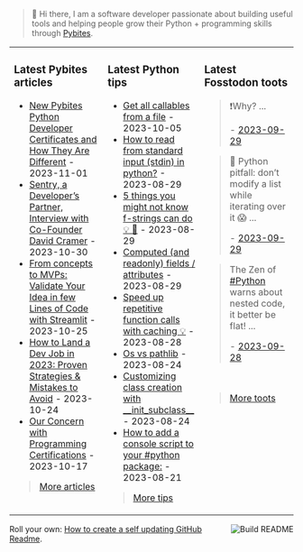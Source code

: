 > 👋 Hi there, I am a software developer passionate about building useful tools and helping people grow their Python + programming skills through <a href="https://pybit.es" target="_blank">Pybites</a>.

<table><tr><td valign="top" width="33%">

### Latest Pybites articles

<ul>

  <li><a href="https://pybit.es/articles/new-pybites-python-developer-certificates-and-how-they-are-different/" target="_blank">New Pybites Python Developer Certificates and How They Are Different</a> - 2023-11-01</li>

  <li><a href="https://pybit.es/articles/sentry-a-developers-partner-interview-with-co-founder-david-cramer/" target="_blank">Sentry, a Developer’s Partner, Interview with Co-Founder David Cramer</a> - 2023-10-30</li>

  <li><a href="https://pybit.es/articles/from-concepts-to-mvps-validate-your-idea-in-few-lines-of-code-with-streamlit/" target="_blank">From concepts to MVPs: Validate Your Idea in few Lines of Code with Streamlit</a> - 2023-10-25</li>

  <li><a href="https://pybit.es/articles/how-to-land-a-dev-job-in-2023-proven-strategies-mistakes-to-avoid/" target="_blank">How to Land a Dev Job in 2023: Proven Strategies & Mistakes to Avoid</a> - 2023-10-24</li>

  <li><a href="https://pybit.es/articles/our-concern-with-programming-certifications/" target="_blank">Our Concern with Programming Certifications</a> - 2023-10-17</li>

</ul>

> <a href="https://pybit.es/articles/" target="_blank">More articles</a>


</td><td valign="top" width="34%">

### Latest Python tips

<ul>

  <li><a href="https://github.com/bbelderbos/bobcodesit/blob/main/notes/20231005125327.md" target="_blank">Get all callables from a file</a> - 2023-10-05</li>

  <li><a href="https://github.com/bbelderbos/bobcodesit/blob/main/notes/20230829192509.md" target="_blank">How to read from standard input (stdin) in python?</a> - 2023-08-29</li>

  <li><a href="https://github.com/bbelderbos/bobcodesit/blob/main/notes/20230829122531.md" target="_blank">5 things you might not know f-strings can do 💡 🧵</a> - 2023-08-29</li>

  <li><a href="https://github.com/bbelderbos/bobcodesit/blob/main/notes/20230829122437.md" target="_blank">Computed (and readonly) fields / attributes</a> - 2023-08-29</li>

  <li><a href="https://github.com/bbelderbos/bobcodesit/blob/main/notes/20230828204211.md" target="_blank">Speed up repetitive function calls with caching 💡</a> - 2023-08-28</li>

  <li><a href="https://github.com/bbelderbos/bobcodesit/blob/main/notes/20230824175324.md" target="_blank">Os vs pathlib</a> - 2023-08-24</li>

  <li><a href="https://github.com/bbelderbos/bobcodesit/blob/main/notes/20230824103843.md" target="_blank">Customizing class creation with __init_subclass__</a> - 2023-08-24</li>

  <li><a href="https://github.com/bbelderbos/bobcodesit/blob/main/notes/20230821155645.md" target="_blank">How to add a console script to your #python package:</a> - 2023-08-21</li>

</ul>

> <a href="https://github.com/bbelderbos/bobcodesit" target="_blank">More tips</a>


</td><td valign="top" width="33%">

### Latest Fosstodon toots


  <blockquote>
  <p>❗Why?  ...</p>
  - <a href="https://fosstodon.org/@bbelderbos/111147734793637053" target="_blank">2023-09-29</a>
  </blockquote>

  <blockquote>
  <p>🐍 Python pitfall: don’t modify a list while iterating over it 😱 ...</p>
  - <a href="https://fosstodon.org/@bbelderbos/111147734299616327" target="_blank">2023-09-29</a>
  </blockquote>

  <blockquote>
  <p>The Zen of <a class="mention hashtag" href="https://fosstodon.org/tags/Python" rel="tag">#<span>Python</span></a> warns about nested code, it better be flat! ...</p>
  - <a href="https://fosstodon.org/@bbelderbos/111142631602255869" target="_blank">2023-09-28</a>
  </blockquote>


<br>

> <a href="https://fosstodon.org/@bbelderbos" target="_blank">More toots</a>


</td></tr></table>

<a href="https://github.com/bbelderbos/bbelderbos/actions" target="_blank"><img src="https://github.com/bbelderbos/bbelderbos/workflows/Daily%20Update/badge.svg" align="right" alt="Build README"></a>Roll your own: <a href="https://pybit.es/articles/how-to-create-a-self-updating-github-readme/" target="_blank">How to create a self updating GitHub Readme</a>.